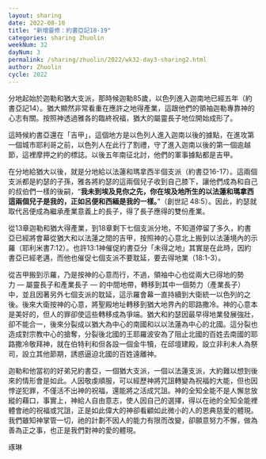 ```yaml
---
layout: sharing
date: 2022-08-10
title: "新增靈修：約書亞記18-19"
categories: sharing Zhuolin
weekNum: 32
dayNum: 3
permalink: /sharing/zhuolin/2022/wk32-day3-sharing2.html
author: Zhuolin
cycle: 2022
---  
```


分地起始於迦勒和猶大支派，那時候迦勒85歲，以色列進入迦南地已經五年（約書亞記14）。猶大顯然非常看重在應許之地得產業，這跟他們的領袖迦勒專靠神的心志有關。按照神透過雅各的臨終祝福，猶大的屬靈長子地位開始成形了。

這時候約書亞還在「吉甲」，這個地方是以色列人進入迦南以後的據點，在進攻第一個城市耶利哥之前，以色列人在此行了割禮，守了進入迦南以後的第一個逾越節，這裡摩押之約的標誌。以後五年南征北討，他們的軍事據點都是吉甲。

在分地給猶大以後，就是分地給以法蓮和瑪拿西半個支派（約書亞16-17）。這兩個支派都是約瑟的子孫，雅各將約瑟的這兩個兒子收到自己膝下，讓他們成為和自己的叔伯們一樣的後嗣，“**我未到埃及見你之先，你在埃及地所生的以法蓮和瑪拿西這兩個兒子是我的，正如呂便和西緬是我的一樣。**”（創世記‬ ‭48:5）。因此，約瑟就取代呂便成為繼承產業意義上的長子，得了長子應得的雙份產業。

從13章迦勒和猶大得產業，到18章剩下七個支派分地，不知道停留了多久，約書亞已經將會幕從猶大和以法蓮之間的吉甲，按照神的心意北上搬到以法蓮境內的示羅（耶利米書7:12）。也許13:1神催促約書亞分「未得之地」其實是在此時，因約書亞已經老邁，而他也催促七個支派不要耽延，要去得地業（18:1-3）。

從吉甲搬到示羅，乃是按神的心意而行，不過，領袖中心也從兩大已得地的勢力 — 屬靈長子和產業長子 — 的中間地帶，轉移到其中一個勢力（產業長子）中，並且因著另外七個支派的耽延，這示羅會幕一直持續到大衛統一以色列的之後。後來大衛按神的心意，將聖殿地址轉移到猶大地界內的耶路撒冷。神的心意本是美好的，但人的罪卻使這些轉移成為爭端。猶大和約瑟因最早得地業發展強壯，卻不能合一，後來分裂成以猶大為中心的南國和以以法蓮為中心的北國。這分裂也造成對宗教中心的搶奪，分裂後北國的王耶羅波安為了阻止北國的百姓去南國的耶路撒冷敬拜神，就在伯特利和但各設一個金牛犢，在邱壇建殿，設立非利未人為祭司，設立其他節期，誘惑逼迫北國的百姓遠離神。

迦勒和他當初的好弟兄約書亞，一個猶大支派，一個以法蓮支派，大約難以想到後來的情形會是如此。人因敬虔順服，可以經歷神將咒詛轉變為祝福的大能，但也因悖逆犯罪，不僅活不出神的祝福，還能將之活成咒詛。神的全知全能不是人懈怠放縱的藉口，事實上，神給人自由意志，使人因自己的選擇，得以在祂的全知全能裡體會祂的祝福或咒詛，正是如此偉大的神卻看顧如此微小的人的恩典慈愛的體現。我們雖知神掌管一切，祂的計劃不因人的能力有限而改變，卻願意努力不懈，做為善為正之事，也正是我們對神的愛的體現。

琢琳
